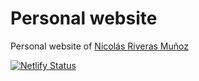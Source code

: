 # Personal website
Personal website of [Nicolás Riveras Muñoz](https://nriveras.com)


[![Netlify Status](https://api.netlify.com/api/v1/badges/a702a74d-edcb-4112-b002-14017bcf4d8d/deploy-status)](https://app.netlify.com/sites/nriveras/deploys)

 